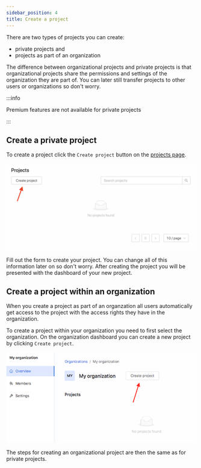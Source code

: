 ```yaml
---
sidebar_position: 4
title: Create a project
---
```


There are two types of projects you can create:

- private projects and
- projects as part of an organization

The difference between organizational projects and private projects is that organizational projects share the permissions and settings of the organization they are part of. You can later still transfer projects to other users or organizations so don't worry.

:::info

Premium features are not available for private projects

:::

## Create a private project

To create a project click the `Create project` button on the [projects page](https://app.texterify.com/dashboard/projects).

![Create a private project](/img/basics/create_project.png)

Fill out the form to create your project. You can change all of this information later on so don't worry. After creating the project you will be presented with the dashboard of your new project.

## Create a project within an organization

When you create a project as part of an organzation all users automatically get access to the project with the access rights they have in the organization.

To create a project within your organization you need to first select the organization. On the organization dashboard you can create a new project by clicking `Create project`.

![Create a project within an organization](/img/basics/create_project_org.png)

The steps for creating an organizational project are then the same as for private projects.
